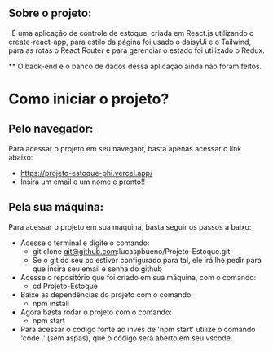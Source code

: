 ## Sobre o projeto:
  -É uma aplicação de controle de estoque, criada em React.js utilizando o
  create-react-app, para estilo da página foi usado o daisyUi e o Tailwind,
  para as rotas o React Router e para gerenciar o estado foi utilizado o Redux.

  ** O back-end e o banco de dados dessa aplicação ainda não foram feitos.

# Como iniciar o projeto?

## Pelo navegador:
Para acessar o projeto em seu navegaor, basta apenas acessar o link abaixo:
- https://projeto-estoque-phi.vercel.app/
- Insira um email e um nome e pronto!!

## Pela sua máquina:
Para acessar o projeto em sua máquina, basta seguir os passos a baixo:
- Acesse o terminal e digite o comando:
  - git clone git@github.com:lucaspbueno/Projeto-Estoque.git
  - Se o git do seu pc estiver configurado para tal, ele irá lhe pedir para que insira seu email e senha do github
- Acesse o repositório que foi criado em sua máquina, com o comando:
  - cd Projeto-Estoque
- Baixe as dependências do projeto com o comando:
  - npm install
- Agora basta rodar o projeto com o comando:
  - npm start
- Para acessar o código fonte ao invés de 'npm start' utilize o comando 'code .' (sem aspas), que o código será aberto em seu vscode.  
